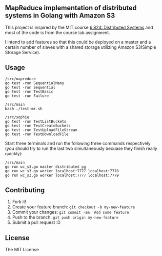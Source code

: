 ## MapReduce implementation of distributed systems in Golang with Amazon S3
This project is inspired by the MIT course [6.824: Distributed Systems](https://pdos.csail.mit.edu/6.824/index.html) and most of the code is from the course lab assignment.

I intend to add features so that this could be deployed on a master and a certain number of slaves with a shared storage utilizing Amazon S3(Simple Storage Service).

## Usage
```
/src/mapreduce
go test -run SequentialMany
go test -run Sequential
go test -run TestBasic
go test -run Failure
```

```
/src/main
bash ./test-mr.sh
```

```
/src/sophie
go test -run TestListBuckets
go test -run TestCreateBuckets
go test -run TestUploadFileStream
go test -run TestDownloadFile
```

Start three terminals and run the following three commands respectively (you should try to run the last two simultaneously becuase they finish really quickly):

```
/src/main
go run wc_s3.go master distributed pg
go run wc_s3.go worker localhost:7777 localhost:7778
go run wc_s3.go worker localhost:7777 localhost:7779
```

## Contributing
1. Fork it!
2. Create your feature branch: `git checkout -b my-new-feature`
3. Commit your changes: `git commit -am 'Add some feature'`
4. Push to the branch: `git push origin my-new-feature`
5. Submit a pull request :D

## License
The MIT License